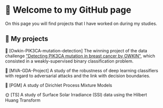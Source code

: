 # 👋 Welcome to my GitHub page 

On this page you will find projects that I have worked on during my studies.

## :rocket: My projects


🧬 [Owkin-PIK3CA-mutation-detection] The winning project of the data challenge ["Detecting PIK3CA mutation in breast cancer by OWKIN"](https://challengedata.ens.fr/challenges/98), which consisted in a weakly-supervised binary classification problem.

:mag_right: [MVA-GDA-Project] A study of the robustness of deep learning classifiers with regard to adversarial attacks and the link with decision boundaries.

🔬 [PGM] A study of Dirichlet Process Mixture Models

:sun_with_face: [TS] A study of Surface Solar Irradiance (SSI) data using the Hilbert Huang Transform


<!--
**paulbonin/paulbonin** is a ✨ _special_ ✨ repository because its `README.md` (this file) appears on your GitHub profile.

Here are some ideas to get you started:

- 🔭 I’m currently working on ...
- 🌱 I’m currently learning ...
- 👯 I’m looking to collaborate on ...
- 🤔 I’m looking for help with ...
- 💬 Ask me about ...
- 📫 How to reach me: ...
- 😄 Pronouns: ...
- ⚡ Fun fact: ...
-->
